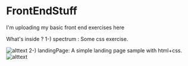 # FrontEndStuff
I'm uploading my basic front end exercises here

What's inside ? 
1-) spectrum : 
   Some css exercise.
   
   ![alttext](https://raw.githubusercontent.com/MutluhanB/FrontEndStuff/master/spectrum/spectrum.JPG?token=Ad5TcsMRdgNsXEOppbF6aPROxYzmTZnsks5cQlU2wA%3D%3D)
2-) landingPage:
  A simple landing page sample with html+css.
      ![alttext](https://github.com/MutluhanB/FrontEndStuff/blob/master/landingPage/landingPage.JPG?raw=true)

